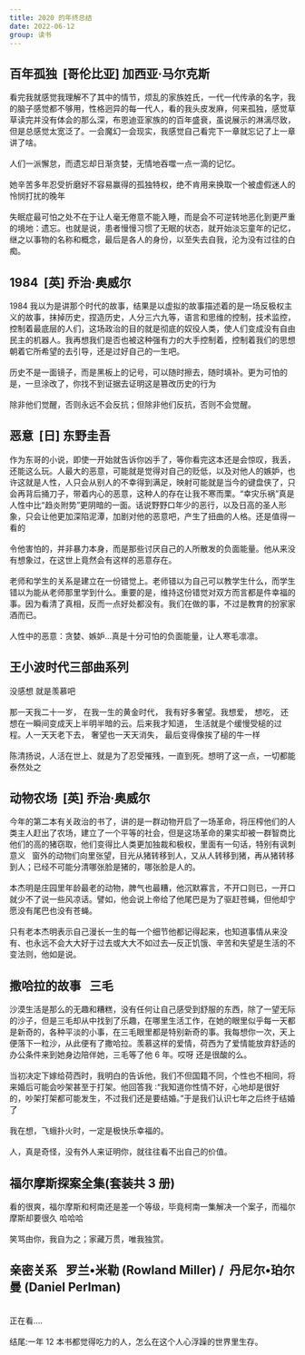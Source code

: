 ```yaml
---
title: 2020 的年终总结
date: 2022-06-12
group: 读书
---
```


## 百年孤独  [哥伦比亚] 加西亚·马尔克斯

看完我就感觉我理解不了其中的情节，烦乱的家族姓氏，一代一代传承的名字，我的脑子感觉都不够用，性格迥异的每一代人，看的我头皮发麻，何来孤独，感觉草草读完并没有体会的那么深，布恩迪亚家族的的百年盛衰，虽说展示的淋漓尽致，但是总感觉太宽泛了。一会魔幻一会现实，我感觉自己看完下一章就忘记了上一章讲了啥。<br />
<br />人们一派懈怠，而遗忘却日渐贪婪，无情地吞噬一点一滴的记忆。<br />
<br />她辛苦多年忍受折磨好不容易赢得的孤独特权，绝不肯用来换取一个被虚假迷人的怜悯打扰的晚年<br />
<br />失眠症最可怕之处不在于让人毫无倦意不能入睡，而是会不可逆转地恶化到更严重的境地：遗忘。也就是说，患者慢慢习惯了无眠的状态，就开始淡忘童年的记忆，继之以事物的名称和概念，最后是各人的身份，以至失去自我，沦为没有过往的白痴。<br />

## 1984  [英] 乔治·奥威尔

1984 我以为是讲那个时代的故事，结果是以虚拟的故事描述着的是一场反极权主义的故事，抹掉历史，捏造历史，人分三六九等，语言和思维的控制，技术监控，控制着最底层的人们，这场政治的目的就是彻底的奴役人类，使人们变成没有自由民主的机器人。我再想我们是否也被这种强有力的大手控制着，控制着我们的思想朝着它所希望的去引导，还是过好自己的一生吧。<br />
<br />历史不是一面镜子，而是黑板上的记号，可以随时擦去，随时填补。更为可怕的是，一旦涂改了，你找不到证据去证明这是篡改历史的行为<br />
<br />除非他们觉醒，否则永远不会反抗；但除非他们反抗，否则不会觉醒。<br />

## 恶意  [日] 东野圭吾

作为东哥的小说，即使一开始就告诉你凶手了，等你看完这本还是会惊叹，我丢，还能这么玩。人最大的恶意，可能就是觉得对自己的贬低，以及对他人的嫉妒，也许这就是人性，人只会从别人的不幸得到满足，映射可能就是当今的键盘侠了，只会再背后捅刀子，带着内心的恶意，这种人的存在让我不寒而栗。“幸灾乐祸”真是人性中比“趋炎附势”更阴暗的一面。话说野野口年少的恶行，以及日高的圣人形象，只会让他更加深陷泥潭，加剧对他的恶意吧，产生了扭曲的人格。还是值得一看的<br />
<br />令他害怕的，并非暴力本身，而是那些讨厌自己的人所散发的负面能量。他从来没有想象过，在这世上竟然会有这样的恶意存在。<br />
<br />老师和学生的关系是建立在一份错觉上。老师错以为自己可以教学生什么，而学生错以为能从老师那里学到什么。重要的是，维持这份错觉对双方而言都是件幸福的事。因为看清了真相，反而一点好处都没有。我们在做的事，不过是教育的扮家家酒而已。<br />
<br />人性中的恶意：贪婪、嫉妒...真是十分可怕的负面能量，让人寒毛凛凛。<br />

## 王小波时代三部曲系列

没感想 就是羡慕吧<br />
<br />那一天我二十一岁， 在我一生的黄金时代， 我有好多奢望。我想爱， 想吃， 还想在一瞬间变成天上半明半暗的云。后来我才知道， 生活就是个缓慢受槌的过程。人一天天老下去， 奢望也一天天消失， 最后变得像挨了槌的牛一样<br />
<br />陈清扬说，人活在世上、就是为了忍受摧残，一直到死。想明了这一点，一切都能泰然处之<br />

## 动物农场  [英] 乔治·奥威尔

今年的第二本有关政治的书了，讲的是一群动物开启了一场革命，将压榨他们的人类主人赶出了农场，建立了一个平等的社会，但是这场革命的果实却被一群智商比他们的高的猪窃取，他们变得比人类更加独裁和极权，里面有一句话，特别有讽刺意义   窗外的动物们向里张望，目光从猪转移到人，又从人转移到猪，再从猪转移到人；已经不可能分清哪张脸是猪的，哪张脸是人的。<br />
<br />本杰明是庄园里年龄最老的动物，脾气也最糟，他沉默寡言，不开口则已，一开口就少不了说一些风凉话。譬如，他会说上帝给了他尾巴是为了驱赶苍蝇，但他却宁愿没有尾巴也没有苍蝇。<br />
<br />只有老本杰明表示自己漫长一生的每一个细节他都记得起来，也知道事情从来没有、也永远不会大大好于过去或大大不如过去—反正饥饿、辛苦和失望是生活的不变法则，他如是说。<br />

## 撒哈拉的故事   三毛

沙漠生活是那么的无趣和糟糕，没有任何让自己感受到舒服的东西，除了一望无际的沙子，但是三毛却从中找到了乐趣，在哪里生活工作，在她的眼里似乎每一天都是新奇的，各种平淡的小事，在三毛眼里都是特别新奇的事。我每想你一次，天上便落下一粒沙，从此便有了撒哈拉。羡慕这样的爱情，荷西为了爱情能放弃舒适的办公条件来到她身边陪伴她，三毛等了他 6 年。哎呀 还是很酸的么。 <br />
<br />当初决定下嫁给荷西时，我明白的告诉他，我们不但国籍不同，个性也不相同，将来婚后可能会吵架甚至于打架。他回答我 ∶“我知道你性情不好，心地却是很好的，吵架打架都可能发生，不过我们还是要结婚。”于是我们认识七年之后终于结婚了<br />
<br />我在想，飞蛾扑火时，一定是极快乐幸福的。<br />
<br />人，真是奇怪，没有外人来证明你，就往往看不出自己的价值。<br />

## 福尔摩斯探案全集(套装共 3 册)

看的很爽，福尔摩斯和柯南还是差一个等级，毕竟柯南一集解决一个案子，而福尔摩斯却要很久 哈哈哈<br />
<br />笑骂由你，我自为之；家藏万贯，唯我独赏。

## 亲密关系   罗兰•米勒 (Rowland Miller) /  丹尼尔•珀尔曼 (Daniel Perlman)

<br />正在看....<br />
<br />结尾:一年 12 本书都觉得吃力的人，怎么在这个人心浮躁的世界里生存。<br />
